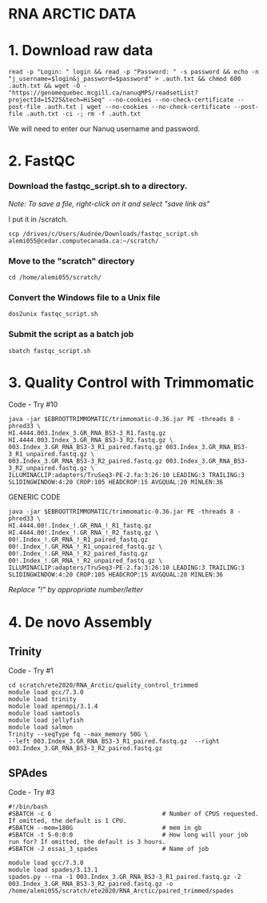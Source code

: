 # RNA ARCTIC DATA

# 1. Download raw data
    read -p "Login: " login && read -p "Password: " -s password && echo -n "j_username=$login&j_password=$password" > .auth.txt && chmod 600 .auth.txt && wget -O - "https://genomequebec.mcgill.ca/nanuqMPS/readsetList?projectId=15225&tech=HiSeq" --no-cookies --no-check-certificate --post-file .auth.txt | wget --no-cookies --no-check-certificate --post-file .auth.txt -ci -; rm -f .auth.txt

We will need to enter our Nanuq username and password.


# 2. FastQC

### Download the fastqc_script.sh to a directory.

*Note: To save a file, right-click on it and select "save link as"*

I put it in /scratch. 

```scp /drives/c/Users/Audrée/Downloads/fastqc_script.sh alemi055@cedar.computecanada.ca:~/scratch/```

### Move to the "scratch" directory
```cd /home/alemi055/scratch/```

### Convert the Windows file to a Unix file
```dos2unix fastqc_script.sh```

### Submit the script as a batch job
```sbatch fastqc_script.sh```


# 3. Quality Control with Trimmomatic
   
Code - Try #10

    java -jar $EBROOTTRIMMOMATIC/trimmomatic-0.36.jar PE -threads 8 -phred33 \
    HI.4444.003.Index_3.GR_RNA_BS3-3_R1.fastq.gz HI.4444.003.Index_3.GR_RNA_BS3-3_R2.fastq.gz \
    003.Index_3.GR_RNA_BS3-3_R1_paired.fastq.gz 003.Index_3.GR_RNA_BS3-3_R1_unpaired.fastq.gz \
    003.Index_3.GR_RNA_BS3-3_R2_paired.fastq.gz 003.Index_3.GR_RNA_BS3-3_R2_unpaired.fastq.gz \
    ILLUMINACLIP:adapters/TruSeq3-PE-2.fa:3:26:10 LEADING:3 TRAILING:3 SLIDINGWINDOW:4:20 CROP:105 HEADCROP:15 AVGQUAL:20 MINLEN:36

GENERIC CODE

    java -jar $EBROOTTRIMMOMATIC/trimmomatic-0.36.jar PE -threads 8 -phred33 \
    HI.4444.00!.Index_!.GR_RNA_!_R1_fastq.gz HI.4444.00!.Index_!.GR_RNA_!_R2_fastq.gz \
    00!.Index_!.GR_RNA_!_R1_paired_fastq.gz 00!.Index_!.GR_RNA_!_R1_unpaired_fastq.gz \
    00!.Index_!.GR_RNA_!_R2_paired_fastq.gz 00!.Index_!.GR_RNA_!_R2_unpaired_fastq.gz \
    ILLUMINACLIP:adapters/TruSeq3-PE-2.fa:3:26:10 LEADING:3 TRAILING:3 SLIDINGWINDOW:4:20 CROP:105 HEADCROP:15 AVGQUAL:20 MINLEN:36
    
*Replace "!" by appropriate number/letter*


# 4. De novo Assembly

## Trinity

Code - Try #1

    cd scratch/ete2020/RNA_Arctic/quality_control_trimmed
    module load gcc/7.3.0
    module load trinity
    module load openmpi/3.1.4
    module load samtools
    module load jellyfish
    module load salmon
    Trinity --seqType fq --max_memory 50G \
    --left 003.Index_3.GR_RNA_BS3-3_R1_paired.fastq.gz  --right 003.Index_3.GR_RNA_BS3-3_R2_paired.fastq.gz

## SPAdes

Code - Try #3

    #!/bin/bash
    #SBATCH -c 6                               # Number of CPUS requested. If omitted, the default is 1 CPU.
    #SBATCH --mem=180G                         # mem in gb
    #SBATCH -t 5-0:0:0                         # How long will your job run for? If omitted, the default is 3 hours.
    #SBATCH -J essai_3_spades                  # Name of job
    
    module load gcc/7.3.0
    module load spades/3.13.1
    spades.py --rna -1 003.Index_3.GR_RNA_BS3-3_R1_paired.fastq.gz -2 003.Index_3.GR_RNA_BS3-3_R2_paired.fastq.gz -o /home/alemi055/scratch/ete2020/RNA_Arctic/paired_trimmed/spades
